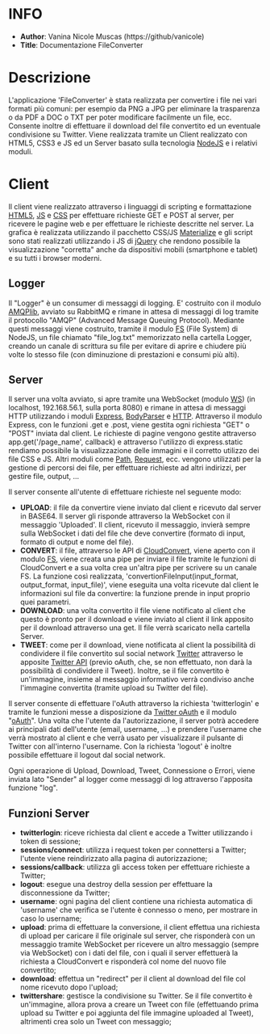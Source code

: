 # INFO
* **Author**: Vanina Nicole Muscas (https://github/vanicole)
* **Title**: Documentazione FileConverter

# Descrizione
L'applicazione 'FileConverter' è stata realizzata per convertire i file nei vari formati più comuni: per esempio da PNG a JPG per eliminare la trasparenza o da PDF a DOC o TXT per poter modificare facilmente un file, ecc. Consente inoltre di effettuare il download del file convertito ed un eventuale condivisione su Twitter.
Viene realizzata tramite un Client realizzato con HTML5, CSS3 e JS ed un Server basato sulla tecnologia [NodeJS](https://nodejs.org/en/) e i relativi moduli.

# Client
Il client viene realizzato attraverso i linguaggi di scripting e formattazione [HTML5](https://it.wikipedia.org/wiki/HTML5), [JS](https://it.wikipedia.org/wiki/JavaScript) e [CSS](https://it.wikipedia.org/wiki/CSS) per effettuare richieste GET e POST al server, per ricevere le pagine web e per effettuare le richieste descritte nel server.
La grafica è realizzata utilizzando il pacchetto CSS/JS [Materialize](http://materializecss.com/) e gli script sono stati realizzati utilizzando i JS di [jQuery](https://jquery.com/) che rendono possibile la visualizzazione "corretta" anche da dispositivi mobili (smartphone e tablet) e su tutti i browser moderni.

## Logger
Il "Logger" è un consumer di messaggi di logging. E' costruito con il modulo [AMQPlib](https://www.npmjs.com/package/amqplib), avviato su RabbitMQ e rimane in attesa di messaggi di log tramite il protocollo "AMQP" (Advanced Message Queuing Protocol). Mediante questi messaggi viene costruito, tramite il modulo [FS](https://nodejs.org/api/fs.html) (File System) di NodeJS, un file chiamato "file_log.txt" memorizzato nella cartella Logger, creando un canale di scrittura su file per evitare di aprire e chiudere più volte lo stesso file (con diminuzione di prestazioni e consumi più alti).

## Server
Il server una volta avviato, si apre tramite una WebSocket (modulo [WS](https://www.npmjs.com/package/ws)) (in localhost, 192.168.56.1, sulla porta 8080) e rimane in attesa di messaggi HTTP utilizzando i moduli [Express](https://www.npmjs.com/package/express), [BodyParser](https://www.npmjs.com/package/body-parser) e [HTTP](https://www.npmjs.com/package/http).
Attraverso il modulo Express, con le funzioni .get e .post, viene gestita ogni richiesta "GET" o "POST" inviata dal client.
Le richieste di pagine vengono gestite attraverso app.get('/page_name', callback) e attraverso l'utilizzo di express.static rendiamo possibile la visualizzazione delle immagini e il corretto utilizzo dei file CSS e JS.
Altri moduli come [Path](https://www.npmjs.com/package/path), [Request](https://www.npmjs.com/package/request), ecc. vengono utilizzati per la gestione di percorsi dei file, per effettuare richieste ad altri indirizzi, per gestire file, output, ...

Il server consente all'utente di effettuare richieste nel seguente modo:
- **UPLOAD**: il file da convertire viene inviato dal client e ricevuto dal server in BASE64. Il server gli risponde attraverso la WebSocket con il messaggio 'Uploaded'. Il client, ricevuto il messaggio, invierà sempre sulla WebSocket i dati del file che deve convertire (formato di input, formato di output e nome del file).
- **CONVERT**: il file, attraverso le API di [CloudConvert](https://cloudconvert.com/), viene aperto con il modulo [FS](https://nodejs.org/api/fs.html), viene creata una pipe per inviare il file tramite le funzioni di CloudConvert e a sua volta crea un'altra pipe per scrivere su un canale FS. La funzione così realizzata, 'convertionFileInput(input_format, output_format, input_file)', viene eseguita una volta ricevute dal client le informazioni sul file da convertire: la funzione prende in input proprio quei parametri.
- **DOWNLOAD**: una volta convertito il file viene notificato al client che questo è pronto per il download e viene inviato al client il link apposito per il download attraverso una get. Il file verrà scaricato nella cartella Server.
- **TWEET**: come per il download, viene notificata al client la possibilità di condividere il file convertito sul social network [Twitter](https://twitter.com/) attraverso le apposite [Twitter API](https://developer.twitter.com/en/docs) (previo oAuth, che, se non effettuato, non darà la possibilità di condividere il Tweet). Inoltre, se il file convertito è un'immagine, insieme al messaggio informativo verrà condiviso anche l'immagine convertita (tramite upload su Twitter del file).

Il server consente di effettuare l'oAuth attraverso la richiesta 'twitterlogin' e tramite le funzioni messe a disposizione da [Twitter oAuth](https://developer.twitter.com/en/docs/basics/authentication/overview/oauth) e il modulo "[oAuth](https://www.npmjs.com/package/oauth)". Una volta che l'utente da l'autorizzazione, il server potrà accedere ai principali dati dell'utente (email, username, ...) e prendere l'username che verrà mostrato al client e che verrà usato per visualizzare il pulsante di Twitter con all'interno l'username.
Con la richiesta 'logout' è inoltre possibile effettuare il logout dal social network.

Ogni operazione di Upload, Download, Tweet, Connessione o Errori, viene inviata lato "Sender" al logger come messaggi di log attraverso l'apposita funzione "log".


## Funzioni Server
- **twitterlogin**: riceve richiesta dal client e accede a Twitter utilizzando i token di sessione;
- **sessions/connect**: utilizza i request token per connettersi a Twitter; l'utente viene reindirizzato alla pagina di autorizzazione;
- **sessions/callback**: utilizza gli access token per effettuare richieste a Twitter;
- **logout**: esegue una destroy della session per effettuare la disconnessione da Twitter;
- **username**: ogni pagina del client contiene una richiesta automatica di 'username' che verifica se l'utente è connesso o meno, per mostrare in caso lo username;
- **upload**: prima di effettuare la conversione, il client effettua una richiesta di upload per caricare il file originale sul server, che risponderà con un messaggio tramite WebSocket per ricevere un altro messaggio (sempre via WebSocket) con i dati del file, con i quali il server effettuerà la richiesta a CloudConvert e risponderà col nome del nuovo file convertito;
- **download**: effettua un "redirect" per il client al download del file col nome ricevuto dopo l'upload;
- **twittershare**: gestisce la condivisione su Twitter. Se il file convertito è un'immagine, allora prova a creare un Tweet con file (effettuando prima upload su Twitter e poi aggiunta del file immagine uploaded al Tweet), altrimenti crea solo un Tweet con messaggio;
